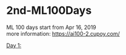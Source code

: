 # 2nd-ML100Days
ML 100 days start from Apr 16, 2019<br>
more information: https://ai100-2.cupoy.com/

<a href=https://github.com/jasonliu1990/2nd-ML100Days/blob/master/homework/Day_001_HW.ipynb>Day 1: </a>

